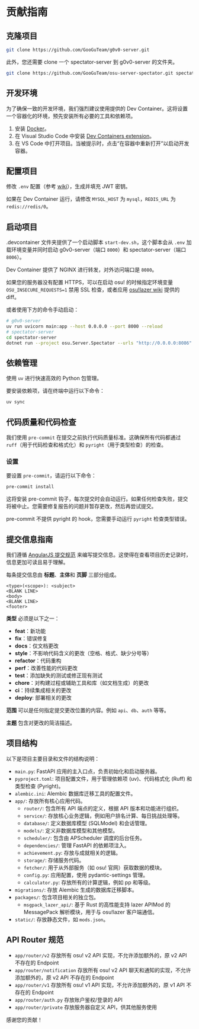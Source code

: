 # 贡献指南

## 克隆项目

```bash
git clone https://github.com/GooGuTeam/g0v0-server.git
```

此外，您还需要 clone 一个 spectator-server 到 g0v0-server 的文件夹。

```bash
git clone https://github.com/GooGuTeam/osu-server-spectator.git spectator-server
```

## 开发环境

为了确保一致的开发环境，我们强烈建议使用提供的 Dev Container。这将设置一个容器化的环境，预先安装所有必要的工具和依赖项。

1.  安装 [Docker](https://www.docker.com/products/docker-desktop/)。
2.  在 Visual Studio Code 中安装 [Dev Containers extension](https://marketplace.visualstudio.com/items?itemName=ms-vscode-remote.remote-containers)。
3.  在 VS Code 中打开项目。当被提示时，点击“在容器中重新打开”以启动开发容器。

## 配置项目

修改 `.env` 配置（参考 [wiki](https://github.com/GooGuTeam/g0v0-server/wiki/Configuration)），生成并填充 JWT 密钥。

如果在 Dev Container 运行，请修改 `MYSQL_HOST` 为 `mysql`，`REDIS_URL` 为 `redis://redis/0`。

## 启动项目

.devcontainer 文件夹提供了一个启动脚本 `start-dev.sh`，这个脚本会从 `.env` 加载环境变量并同时启动 g0v0-server（端口 `8000`）和 spectator-server（端口 `8006`）。

Dev Container 提供了 NGINX 进行转发，对外访问端口是 `8080`。

如果您的服务器没有配置 HTTPS，可以在启动 osu! 的时候指定环境变量 `OSU_INSECURE_REQUESTS=1` 禁用 SSL 检查，或者应用 [osu!lazer wiki](https://github.com/ppy/osu/wiki/Testing-web-server-full-stack-with-osu!#basics) 提供的 diff。

或者使用下方的命令手动启动：

```bash
# g0v0-server
uv run uvicorn main:app --host 0.0.0.0 --port 8000 --reload
# spectator-server
cd spectator-server
dotnet run --project osu.Server.Spectator --urls "http://0.0.0.0:8086"
```

## 依赖管理

使用 `uv` 进行快速高效的 Python 包管理。

要安装依赖项，请在终端中运行以下命令：

```bash
uv sync
```

## 代码质量和代码检查

我们使用 `pre-commit` 在提交之前执行代码质量标准。这确保所有代码都通过 `ruff`（用于代码检查和格式化）和 `pyright`（用于类型检查）的检查。

### 设置

要设置 `pre-commit`，请运行以下命令：

```bash
pre-commit install
```

这将安装 pre-commit 钩子，每次提交时会自动运行。如果任何检查失败，提交将被中止。您需要修复报告的问题并暂存更改，然后再尝试提交。

pre-commit 不提供 pyright 的 hook，您需要手动运行 `pyright` 检查类型错误。

## 提交信息指南

我们遵循 [AngularJS 提交规范](https://github.com/angular/angular.js/blob/master/DEVELOPERS.md#commit-message-format) 来编写提交信息。这使得在查看项目历史记录时，信息更加可读且易于理解。

每条提交信息由 **标题**、**主体**和 **页脚** 三部分组成。

```
<type>(<scope>): <subject>
<BLANK LINE>
<body>
<BLANK LINE>
<footer>
```

**类型** 必须是以下之一：

*   **feat**：新功能
*   **fix**：错误修复
*   **docs**：仅文档更改
*   **style**：不影响代码含义的更改（空格、格式、缺少分号等）
*   **refactor**：代码重构
*   **perf**：改善性能的代码更改
*   **test**：添加缺失的测试或修正现有测试
*   **chore**：对构建过程或辅助工具和库（如文档生成）的更改
*   **ci**：持续集成相关的更改
*   **deploy**: 部署相关的更改

**范围** 可以是任何指定提交更改位置的内容。例如 `api`、`db`、`auth` 等等。

**主题** 包含对更改的简洁描述。

## 项目结构

以下是项目主要目录和文件的结构说明：

-   `main.py`: FastAPI 应用的主入口点，负责初始化和启动服务器。
-   `pyproject.toml`: 项目配置文件，用于管理依赖项 (uv)、代码格式化 (Ruff) 和类型检查 (Pyright)。
-   `alembic.ini`: Alembic 数据库迁移工具的配置文件。
-   `app/`: 存放所有核心应用代码。
    -   `router/`: 包含所有 API 端点的定义，根据 API 版本和功能进行组织。
    -   `service/`: 存放核心业务逻辑，例如用户排名计算、每日挑战处理等。
    -   `database/`: 定义数据库模型 (SQLModel) 和会话管理。
    -   `models/`: 定义非数据库模型和其他模型。
    -   `scheduler/`: 包含由 APScheduler 调度的后台任务。
    -   `dependencies/`: 管理 FastAPI 的依赖项注入。
    -   `achievement.py`: 存放与成就相关的逻辑。
    -   `storage/`: 存储服务代码。
    -   `fetcher/`: 用于从外部服务（如 osu! 官网）获取数据的模块。
    -   `config.py`: 应用配置，使用 pydantic-settings 管理。
    -   `calculator.py`: 存放所有的计算逻辑，例如 pp 和等级。
-   `migrations/`: 存放 Alembic 生成的数据库迁移脚本。
-   `packages/`: 包含项目相关的独立包。
    -   `msgpack_lazer_api/`: 基于 Rust 的高性能支持 lazer APIMod 的 MessagePack 解析模块，用于与 osu!lazer 客户端通信。
-   `static/`: 存放静态文件，如 `mods.json`。

## API Router 规范

- `app/router/v2` 存放所有 osu! v2 API 实现，不允许添加额外的，原 v2 API 不存在的 Endpoint
- `app/router/notification` 存放所有 osu! v2 API 聊天和通知的实现，不允许添加额外的，原 v2 API 不存在的 Endpoint
- `app/router/v1` 存放所有 osu! v1 API 实现，不允许添加额外的，原 v1 API 不存在的 Endpoint
- `app/router/auth.py` 存放账户鉴权/登录的 API
- `app/router/private` 存放服务器自定义 API，供其他服务使用

感谢您的贡献！
